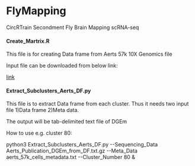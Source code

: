 # FlyMapping
CircRTrain Secondment Fly Brain Mapping scRNA-seq

#### Create_Martrix.R
This file is for creating Data frame from Aerts 57k 10X Genomics file

Input file can be downloaded from below link: 

[link](https://www.ncbi.nlm.nih.gov/geo/query/acc.cgi?acc=GSE107451)

#### Extract_Subclusters_Aerts_DF.py

This file is to extract Data frame from each cluster. Thus it needs two input file 1)Data frame 2)Meta data. 

The output will be tab-delimited text file of DGEm

How to use e.g. cluster 80:

python3 Extract_Subclusters_Aerts_DF.py --Sequencing_Data Aerts_Publication_DGEm_from_DF.txt.gz --Meta_Data aerts_57k_cells_metadata.txt --Cluster_Number 80 &
 


 

